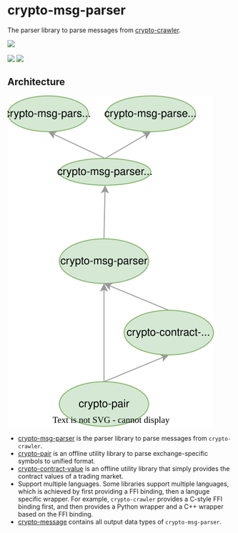 # crypto-msg-parser

The parser library to parse messages from [crypto-crawler](https://github.com/crypto-crawler/crypto-crawler-rs/tree/main/crypto-crawler).

[![](https://img.shields.io/github/workflow/status/crypto-crawler/crypto-msg-parser/CI/main)](https://github.com/crypto-crawler/crypto-msg-parser/actions?query=branch%3Amain)

[![](https://img.shields.io/crates/v/crypto-msg-parser.svg)](https://crates.io/crates/crypto-msg-parser)
[![](https://docs.rs/crypto-msg-parser/badge.svg)](https://docs.rs/crypto-msg-parser)

## Architecture

![](./crypto-msg-parser.svg)

- [crypto-msg-parser](./crypto-msg-parser) is the parser library to parse messages from `crypto-crawler`.
- [crypto-pair](./crypto-pair) is an offline utility library to parse exchange-specific symbols to unified format.
- [crypto-contract-value](./crypto-pair) is an offline utility library that simply provides the contract values of a trading market.
- Support multiple languages. Some libraries support multiple languages, which is achieved by first providing a FFI binding, then a languge specific wrapper. For example, `crypto-crawler` provides a C-style FFI binding first, and then provides a Python wrapper and a C++ wrapper based on the FFI binding.
- [crypto-message](./crypto-message) contains all output data types of `crypto-msg-parser`.
